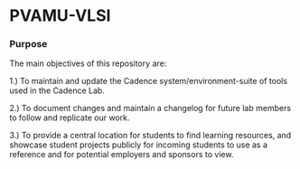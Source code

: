 # PVAMU-VLSI

### Purpose
The main objectives of this repository are:

1.) To maintain and update the Cadence system/environment-suite of tools used in the Cadence Lab. 

2.) To document changes and maintain a changelog for future lab members to follow and replicate our work. 

3.) To provide a central location for students to find learning resources, and showcase student projects publicly for incoming students to use as a reference and for potential employers and sponsors to view. 



